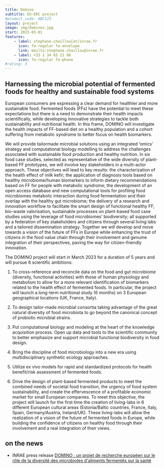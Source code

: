 ```yaml
---
title: Domino
subtitle: EU-ERC project
#product_code: ABC123
layout: project
image: img/dominos.jpg
start: 2023-03-01
features:
    - label: stephane.chaillou[at]inrae.fr
      icon: fa-regular fa-envelope
      link: mailto:stephane.chaillou@inrae.fr
    - label: +33 1 34 65 21 06
      icon: fa-regular fa-phone
#rating: 3
---
```


## Harnessing the microbial potential of fermented foods for healthy and sustainable food systems

European consumers are expressing a clear demand for healthier and more sustainable food. Fermented foods (FFs) have the potential
to meet these expectations but there is a need to demonstrate their health impacts scientifically, while developing innovative strategies
to tackle both sustainability and nutritional health. In this frame, DOMINO will investigate the health impacts of FF-based diet on
a healthy population and a cohort suffering from metabolic syndrome to better focus on health biomarkers. 

We will provide tailormade
microbial solutions using an integrated ‘omics’ strategy and computational biology modelling to address the challenges associated
with sustainable food production and healthy nutrition. In six food case studies, selected as representative of the wide diversity of
plant-based FF prototypes, we will involve key stakeholders in a multi-actor approach. These objectives will lead to key results: the
characterization of the health effect of milk kefir; the application of diagnosis tools based on healthy microbiome/human biomarkers to
inform dietary recommendations based on FF for people with metabolic syndrome; the development of an open access database and new
computational tools for profiling food microbiomes metabolic interaction during food fermentation and their overlap with the healthy
gut microbiome; the delivery of a research and innovation workflow to facilitate the smart design of functional healthy FF, bio-waste
valorisation, sustainable processes on plant-based food case studies using the leverage of food microbiomes’ biodiversity; all supported
by a federation of key stakeholders and citizens through several living labs and a tailored dissemination strategy. Together we will develop
and move towards a vision of the future of FFs in Europe while enhancing the trust of citizens in the food value chain through their
involvement and genuine integration of their perspectives, paving the way for citizen-friendly innovation.

The DOMINO project will start in March 2023 for a duration of 5 years and will pursue 6 scientific ambitions:

1. To cross-reference and reconcile data on the food and gut microbiome (diversity, functional activities) with those of human physiology and metabolism to allow for a more relevant identification of biomarkers related to the health effect of fermented foods. In particular, the project will launch a long-term nutritional study (6 months) on 3 European geographical locations (UK, France, Italy).

2. To design tailor-made microbial consortia taking advantage of the great natural diversity of food microbiota to go beyond the canonical concept of probiotic microbial strains.

3. Put computational biology and modeling at the heart of the knowledge acquisition process. Open up data and tools to the scientific community to better emphasize and support microbial functional biodiversity in food design.

4. Bring the discipline of food microbiology into a new era using multidisciplinary synthetic ecology approaches.

5. Utilize ex vivo models for rapid and standardized protocols for health benefit/risk assessment of fermented foods.

6. Drive the design of plant-based fermented products to meet the combined needs of societal food transition, the urgency of food system sustainability, and create the effervescence of a profitable economic market for small European companies. To meet this objective, the project will launch for the first time the creation of living-labs in 6 different European cultural areas (Estonia/Baltic countries, France, Italy, Spain, Germany/Austria, Ireland/UK). These living-labs will allow the realization of a vision of the future of fermented foods in Europe, while building the confidence of citizens on healthy food through their involvement and a real integration of their views.


## on the news

- INRAE press release [DOMINO : un projet de recherche européen sur le rôle de la diversité des microbiotes d'aliments fermentés sur la santé](https://www.inrae.fr/actualites/domino-projet-recherche-europeen-role-diversite-microbiotes-daliments-fermentes-sante)






